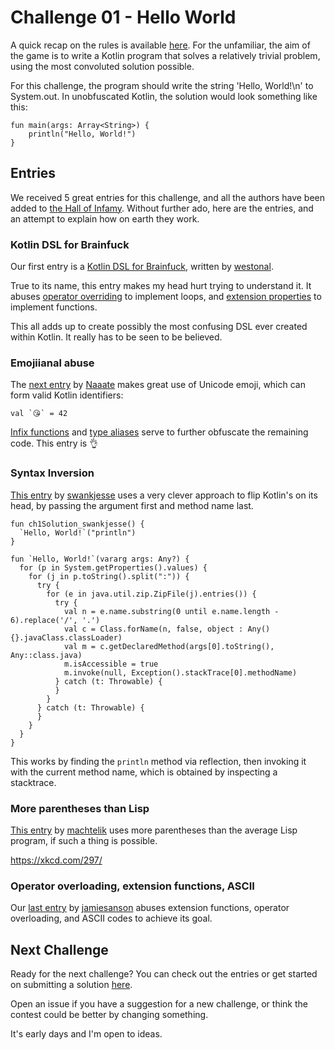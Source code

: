 # Challenge 01 - Hello World

A quick recap on the rules is available [here](README.md). For the unfamiliar, the aim of the game is to write a Kotlin program that solves a relatively trivial problem, using the most convoluted solution possible.

For this challenge, the program should write the string 'Hello, World!\n' to System.out. In unobfuscated Kotlin, the solution would look something like this:

```
fun main(args: Array<String>) {
    println("Hello, World!")
}
```

## Entries

We received 5 great entries for this challenge, and all the authors have been added to [the Hall of Infamy](README.md#hall-of-infamy). Without further ado, here are the entries, and an attempt to explain how on earth they work.

### Kotlin DSL for Brainfuck

Our first entry is a [Kotlin DSL for Brainfuck](https://github.com/fractalwrench/iokk/pull/5), written by [westonal](https://github.com/westonal).

True to its name, this entry makes my head hurt trying to understand it. It abuses [operator overriding](https://kotlinlang.org/docs/reference/operator-overloading.html) to implement loops, and [extension properties](https://kotlinlang.org/docs/reference/extensions.html) to implement functions.

This all adds up to create possibly the most confusing DSL ever created within Kotlin. It really has to be seen to be believed.

### Emojiianal abuse

The [next entry](https://github.com/fractalwrench/iokk/pull/3) by [Naaate](https://github.com/Naaate) makes great use of Unicode emoji, which can form valid Kotlin identifiers:

```
val `😘` = 42
```

[Infix functions](https://kotlinlang.org/docs/reference/functions.html#infix-notation) and [type aliases](https://kotlinlang.org/docs/reference/type-aliases.html) serve to further obfuscate the remaining code. This entry is 👌

### Syntax Inversion

[This entry](https://github.com/fractalwrench/iokk/pull/1) by [swankjesse](https://github.com/swankjesse) uses a very clever approach to flip Kotlin's on its head, by passing the argument first and method name last.

```
fun ch1Solution_swankjesse() {
  `Hello, World!`("println")
}

fun `Hello, World!`(vararg args: Any?) {
  for (p in System.getProperties().values) {
    for (j in p.toString().split(":")) {
      try {
        for (e in java.util.zip.ZipFile(j).entries()) {
          try {
            val n = e.name.substring(0 until e.name.length - 6).replace('/', '.')
            val c = Class.forName(n, false, object : Any() {}.javaClass.classLoader)
            val m = c.getDeclaredMethod(args[0].toString(), Any::class.java)
            m.isAccessible = true
            m.invoke(null, Exception().stackTrace[0].methodName)
          } catch (t: Throwable) {
          }
        }
      } catch (t: Throwable) {
      }
    }
  }
}
```

This works by finding the `println` method via reflection, then invoking it with the current method name, which is obtained by inspecting a stacktrace.

### More parentheses than Lisp
[This entry](https://github.com/fractalwrench/iokk/pull/4) by [machtelik](https://github.com/machtelik) uses more parentheses than the average Lisp program, if such a thing is possible.


https://xkcd.com/297/

<!-- TODO -->

### Operator overloading, extension functions, ASCII

Our [last entry](https://github.com/fractalwrench/iokk/pull/2) by [jamiesanson](https://github.com/jamiesanson) abuses extension functions, operator overloading, and ASCII codes to achieve its goal.

<!-- TODO -->

## Next Challenge

Ready for the next challenge? You can check out the entries or get started on submitting a solution [here](CH2.md).

Open an issue if you have a suggestion for a new challenge, or think the contest could be better by changing something.

It's early days and I'm open to ideas.
